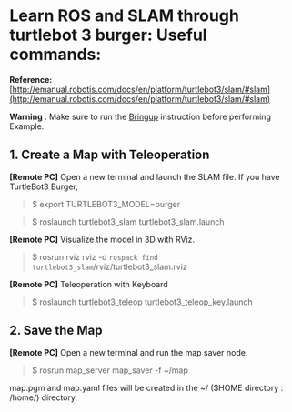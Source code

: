 
# Learn ROS and SLAM through turtlebot 3 burger: Useful commands:

**Reference:**[http://emanual.robotis.com/docs/en/platform/turtlebot3/slam/#slam](http://emanual.robotis.com/docs/en/platform/turtlebot3/slam/#slam)

**Warning** : Make sure to run the [Bringup](https://github.com/LijunSun90/swarm-robots-SLAM-Learn/blob/master/ros_burger_learn.md) instruction before performing Example.


## 1. Create a Map with Teleoperation

**[Remote PC]** Open a new terminal and launch the SLAM file. If you have TurtleBot3 Burger,

   >$ export TURTLEBOT3_MODEL=burger
   
   >$ roslaunch turtlebot3_slam turtlebot3_slam.launch


**[Remote PC]** Visualize the model in 3D with RViz.

   >$ rosrun rviz rviz -d `rospack find turtlebot3_slam`/rviz/turtlebot3_slam.rviz

**[Remote PC]** Teleoperation with Keyboard

   >$ roslaunch turtlebot3_teleop turtlebot3_teleop_key.launch

## 2. Save the Map

**[Remote PC]** Open a new terminal and run the map saver node.

   >$ rosrun map_server map_saver -f ~/map

map.pgm and map.yaml files will be created in the ~/ ($HOME directory : /home/<username>) directory.
